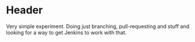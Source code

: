 # Header

Very simple experiment. Doing just branching, pull-requesting and stuff and looking for a way to get Jenkins to work with that.